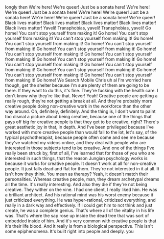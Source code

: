  longly then We're here! We're queer! Just be a sonata here! We're here! We're queer! Just be a sonata here! We're here! We're queer! Just be a sonata here! We're here! We're queer! Just be a sonata here! We're queer! Black lives matter! Black lives matter! Black lives matter! Black lives matter! Black lives matter! Yaveli! Transphobias, yaveli! Transphobias, yaveli! Go home! You can't stop yourself from making it! Go home! You can't stop yourself from making it! You can't stop yourself from making it! Go home! You can't stop yourself from making it! Go home! You can't stop yourself from making it! Go home! You can't stop yourself from making it! Go home! You can't stop yourself from making it! Go home! You can't stop yourself from making it! Go home! You can't stop yourself from making it! Go home! You can't stop yourself from making it! Go home! You can't stop yourself from making it! Go home! You can't stop yourself from making it! Go home! You can't stop yourself from making it! Go home! You can't stop yourself from making it! Go home! We Search Mobile Chris uh al I'm worried here though, get the shelter because I'm sure plenty of them are going to be there. If they want to do this, it's fine. They're fucking with the health care. I don't know why they're like that. Never! Yeah! Creative people are getting a really rough, they're not getting a break at all. And they're probably more creative people doing non-creative work in the workforce than the other way around. Oh, definitely, definitely. And the thing is, I don't want to paint too dismal a picture about being creative, because one of the things that pays off big for creative people is that they get to be creative, right? There's great aesthetic joy in that, in depth. And I've been privileged because I've worked with more creative people than would fall to the lot, let's say, of the typical psychotherapist, because people often come and see me because they've watched my videos online, and they deal with people who are interested in those subjects tend to be creative. And one of the things I've really been struck by, first of all, I've learned that for those of you who are interested in such things, that the reason Jungian psychology works is because it works for creative people. It doesn't work at all for non-creative people. It just falls dead and flat for them. They're not interested in it at all. It isn't how they think. You mean as therapy? Yeah, it doesn't match their personalities. Whereas creative people, man, they dream archetypal dreams all the time. It's really interesting. And also they die if they're not being creative. They wither on the vine. I had one client, I really liked him. He was a brilliant architect. And his rational mind was his worst enemy because it just criticized everything. He was hyper-rational, criticized everything, and really in a dark way and effectively. If I could get him to not think and just create, he was a complete genius. That's where all of the vitality in his life was. That's where the sap rose up inside the dead tree that was sort of embedded inside of him. And it's very common with creative people is that it's their life blood. And it really is from a biological perspective. This isn't some epiphenomena. It's built right into people and deeply. you